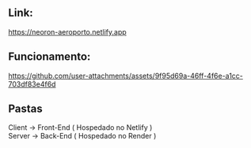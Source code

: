 ## Link:
https://neoron-aeroporto.netlify.app

## Funcionamento:


https://github.com/user-attachments/assets/9f95d69a-46ff-4f6e-a1cc-703df83e4f6d

## Pastas
Client -> Front-End ( Hospedado no Netlify )
<br/>
Server -> Back-End ( Hospedado no Render )

